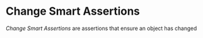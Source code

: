 # Change Smart Assertions

*Change Smart Assertions* are assertions that ensure an object has changed